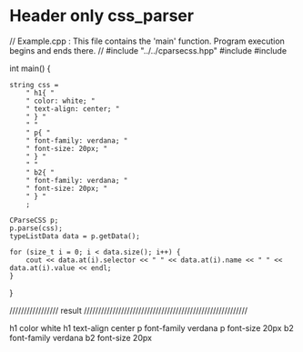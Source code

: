 # Header only css_parser

// Example.cpp : This file contains the 'main' function. Program execution begins and ends there.
//
#include "../../cparsecss.hpp"
#include <cstring>
#include <iostream>

int main()
{
    
    string css =
        " h1{ "
        " color: white; "
        " text-align: center; "
        " } "
        " "
        " p{ " 
        " font-family: verdana; "   
        " font-size: 20px; "   
        " } "
        " "
        " b2{ "
        " font-family: verdana; "
        " font-size: 20px; "
        " } "
        ;
    
    CParseCSS p;
    p.parse(css);
    typeListData data = p.getData();
    
    for (size_t i = 0; i < data.size(); i++) {
        cout << data.at(i).selector << " " << data.at(i).name << " " << data.at(i).value << endl;
    }
}


/////////////////  result /////////////////////////////////////////////////////////
                                                                                                
 h1  color           white
 h1  text-align      center
 p   font-family     verdana
 p   font-size       20px
 b2  font-family     verdana
 b2  font-size       20px                                                                                                
                                                                                                
